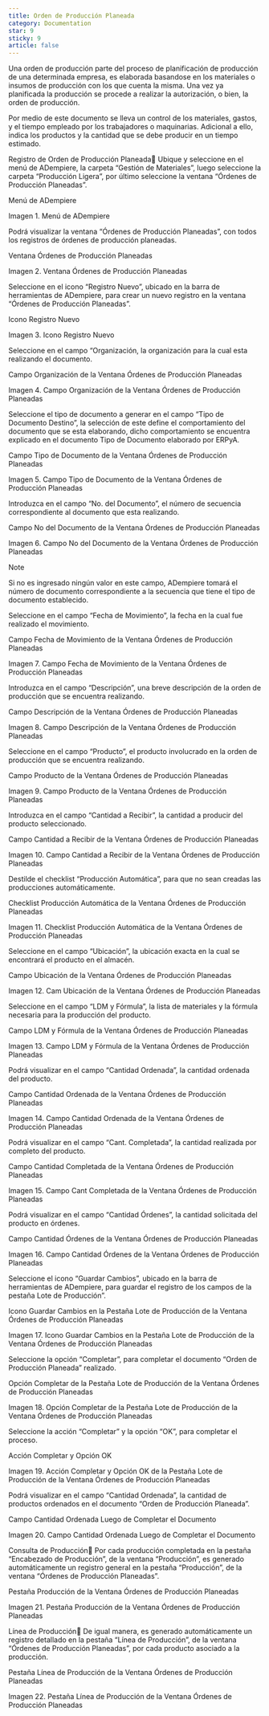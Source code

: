 ```yaml
---
title: Orden de Producción Planeada
category: Documentation
star: 9
sticky: 9
article: false
---
```


Una orden de producción parte del proceso de planificación de producción de una determinada empresa, es elaborada basandose en los materiales o insumos de producción con los que cuenta la misma. Una vez ya planificada la producción se procede a realizar la autorización, o bien, la orden de producción.

Por medio de este documento se lleva un control de los materiales, gastos, y el tiempo empleado por los trabajadores o maquinarias. Adicional a ello, indica los productos y la cantidad que se debe producir en un tiempo estimado.

Registro de Orden de Producción Planeada
Ubique y seleccione en el menú de ADempiere, la carpeta “Gestión de Materiales”, luego seleccione la carpeta “Producción Ligera”, por último seleccione la ventana “Órdenes de Producción Planeadas”.

Menú de ADempiere

Imagen 1. Menú de ADempiere

Podrá visualizar la ventana “Órdenes de Producción Planeadas”, con todos los registros de órdenes de producción planeadas.

Ventana Órdenes de Producción Planeadas

Imagen 2. Ventana Órdenes de Producción Planeadas

Seleccione en el icono “Registro Nuevo”, ubicado en la barra de herramientas de ADempiere, para crear un nuevo registro en la ventana “Órdenes de Producción Planeadas”.

Icono Registro Nuevo

Imagen 3. Icono Registro Nuevo

Seleccione en el campo “Organización, la organización para la cual esta realizando el documento.

Campo Organización de la Ventana Órdenes de Producción Planeadas

Imagen 4. Campo Organización de la Ventana Órdenes de Producción Planeadas

Seleccione el tipo de documento a generar en el campo “Tipo de Documento Destino”, la selección de este define el comportamiento del documento que se esta elaborando, dicho comportamiento se encuentra explicado en el documento Tipo de Documento elaborado por ERPyA.

Campo Tipo de Documento de la Ventana Órdenes de Producción Planeadas

Imagen 5. Campo Tipo de Documento de la Ventana Órdenes de Producción Planeadas

Introduzca en el campo “No. del Documento”, el número de secuencia correspondiente al documento que esta realizando.

Campo No del Documento de la Ventana Órdenes de Producción Planeadas

Imagen 6. Campo No del Documento de la Ventana Órdenes de Producción Planeadas

Note

Si no es ingresado ningún valor en este campo, ADempiere tomará el número de documento correspondiente a la secuencia que tiene el tipo de documento establecido.

Seleccione en el campo “Fecha de Movimiento”, la fecha en la cual fue realizado el movimiento.

Campo Fecha de Movimiento de la Ventana Órdenes de Producción Planeadas

Imagen 7. Campo Fecha de Movimiento de la Ventana Órdenes de Producción Planeadas

Introduzca en el campo “Descripción”, una breve descripción de la orden de producción que se encuentra realizando.

Campo Descripción de la Ventana Órdenes de Producción Planeadas

Imagen 8. Campo Descripción de la Ventana Órdenes de Producción Planeadas

Seleccione en el campo “Producto”, el producto involucrado en la orden de producción que se encuentra realizando.

Campo Producto de la Ventana Órdenes de Producción Planeadas

Imagen 9. Campo Producto de la Ventana Órdenes de Producción Planeadas

Introduzca en el campo “Cantidad a Recibir”, la cantidad a producir del producto seleccionado.

Campo Cantidad a Recibir de la Ventana Órdenes de Producción Planeadas

Imagen 10. Campo Cantidad a Recibir de la Ventana Órdenes de Producción Planeadas

Destilde el checklist “Producción Automática”, para que no sean creadas las producciones automáticamente.

Checklist Producción Automática de la Ventana Órdenes de Producción Planeadas

Imagen 11. Checklist Producción Automática de la Ventana Órdenes de Producción Planeadas

Seleccione en el campo “Ubicación”, la ubicación exacta en la cual se encontrará el producto en el almacén.

Campo Ubicación de la Ventana Órdenes de Producción Planeadas

Imagen 12. Cam Ubicación de la Ventana Órdenes de Producción Planeadas

Seleccione en el campo “LDM y Fórmula”, la lista de materiales y la fórmula necesaria para la producción del producto.

Campo LDM y Fórmula de la Ventana Órdenes de Producción Planeadas

Imagen 13. Campo LDM y Fórmula de la Ventana Órdenes de Producción Planeadas

Podrá visualizar en el campo “Cantidad Ordenada”, la cantidad ordenada del producto.

Campo Cantidad Ordenada de la Ventana Órdenes de Producción Planeadas

Imagen 14. Campo Cantidad Ordenada de la Ventana Órdenes de Producción Planeadas

Podrá visualizar en el campo “Cant. Completada”, la cantidad realizada por completo del producto.

Campo Cantidad Completada de la Ventana Órdenes de Producción Planeadas

Imagen 15. Campo Cant Completada de la Ventana Órdenes de Producción Planeadas

Podrá visualizar en el campo “Cantidad Órdenes”, la cantidad solicitada del producto en órdenes.

Campo Cantidad Órdenes de la Ventana Órdenes de Producción Planeadas

Imagen 16. Campo Cantidad Órdenes de la Ventana Órdenes de Producción Planeadas

Seleccione el icono “Guardar Cambios”, ubicado en la barra de herramientas de ADempiere, para guardar el registro de los campos de la pestaña Lote de Producción”.

Icono Guardar Cambios en la Pestaña Lote de Producción de la Ventana Órdenes de Producción Planeadas

Imagen 17. Icono Guardar Cambios en la Pestaña Lote de Producción de la Ventana Órdenes de Producción Planeadas

Seleccione la opción “Completar”, para completar el documento “Orden de Producción Planeada” realizado.

Opción Completar de la Pestaña Lote de Producción de la Ventana Órdenes de Producción Planeadas

Imagen 18. Opción Completar de la Pestaña Lote de Producción de la Ventana Órdenes de Producción Planeadas

Seleccione la acción “Completar” y la opción “OK”, para completar el proceso.

Acción Completar y Opción OK

Imagen 19. Acción Completar y Opción OK de la Pestaña Lote de Producción de la Ventana Órdenes de Producción Planeadas

Podrá visualizar en el campo “Cantidad Ordenada”, la cantidad de productos ordenados en el documento “Orden de Producción Planeada”.

Campo Cantidad Ordenada Luego de Completar el Documento

Imagen 20. Campo Cantidad Ordenada Luego de Completar el Documento

Consulta de Producción
Por cada producción completada en la pestaña “Encabezado de Producción”, de la ventana “Producción”, es generado automáticamente un registro general en la pestaña “Producción”, de la ventana “Órdenes de Producción Planeadas”.

Pestaña Producción de la Ventana Órdenes de Producción Planeadas

Imagen 21. Pestaña Producción de la Ventana Órdenes de Producción Planeadas

Línea de Producción
De igual manera, es generado automáticamente un registro detallado en la pestaña “Línea de Producción”, de la ventana “Órdenes de Producción Planeadas”, por cada producto asociado a la producción.

Pestaña Línea de Producción de la Ventana Órdenes de Producción Planeadas

Imagen 22. Pestaña Línea de Producción de la Ventana Órdenes de Producción Planeadas